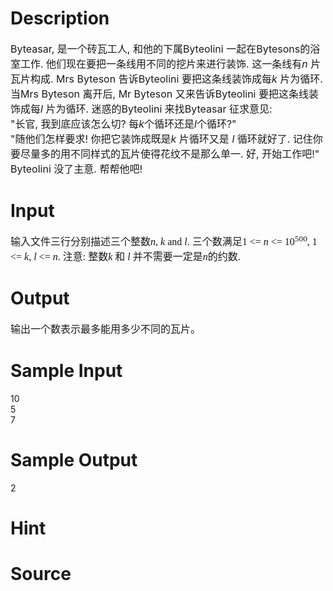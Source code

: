 
# Description

<div class="content"><div><span style="font-size: medium">Byteasar, 是一个砖瓦工人, 和他的下属Byteolini 一起在Bytesons的浴室工作. 他们现在要把一条线用不同的挖片来进行装饰. 这一条线有<i>n</i> 片瓦片构成. Mrs Byteson 告诉Byteolini 要把这条线装饰成每<i>k</i> 片为循环. 当Mrs Byteson 离开后, Mr Byteson 又来告诉Byteolini 要把这条线装饰成每<i>l</i> 片为循环. 迷惑的Byteolini 来找Byteasar 征求意见: </span></div>
<div><span style="font-size: medium">&#34;长官, 我到底应该怎么切? 每<i>k</i>个循环还是<i>l</i>个循环?&#34;</span></div>
<div><span style="font-size: medium">&#34;随他们怎样要求! 你把它装饰成既是<i>k</i> 片循环又是 <i>l</i> 循环就好了. 记住你要尽量多的用不同样式的瓦片使得花纹不是那么单一. 好, 开始工作吧!&#34;</span></div>
<div><span style="font-size: medium">Byteolini 没了主意. 帮帮他吧!</span></div></div>

# Input

<div class="content"><p class="MsoNormal" style="margin: 0cm 0cm 0pt"><span style="font-size: medium"><span style="font-family: 宋体; mso-ascii-font-family: Verdana; mso-hansi-font-family: Verdana">输入文件三行分别描述三个整数</span><i><span lang="EN-US" style="font-family: Verdana">n</span></i><span lang="EN-US" style="font-family: Verdana">, <i>k</i> and <i>l</i>. </span><span style="font-family: 宋体; mso-ascii-font-family: Verdana; mso-hansi-font-family: Verdana">三个数满足</span><span lang="EN-US" style="font-family: Verdana">1 &lt;= <i>n</i> &lt;= 10<sup>500</sup>, 1 &lt;= <i>k</i>, <i>l</i> &lt;= <i>n</i>. </span><span style="font-family: 宋体; mso-ascii-font-family: Verdana; mso-hansi-font-family: Verdana">注意</span><span lang="EN-US" style="font-family: Verdana">: </span><span style="font-family: 宋体; mso-ascii-font-family: Verdana; mso-hansi-font-family: Verdana">整数</span><i><span lang="EN-US" style="font-family: Verdana">k</span></i><span lang="EN-US" style="font-family: Verdana"> </span><span style="font-family: 宋体; mso-ascii-font-family: Verdana; mso-hansi-font-family: Verdana">和</span><span style="font-family: Verdana"> <i><span lang="EN-US">l</span></i><span lang="EN-US"> </span></span><span style="font-family: 宋体; mso-ascii-font-family: Verdana; mso-hansi-font-family: Verdana">并不需要一定是</span><i><span lang="EN-US" style="font-family: Verdana">n</span></i><span style="font-family: 宋体; mso-ascii-font-family: Verdana; mso-hansi-font-family: Verdana">的约数</span><span lang="EN-US" style="font-family: Verdana">. </span></span><span lang="EN-US" style="font-size: 9pt; font-family: Verdana"><o:p></o:p></span></p></div>

# Output

<div class="content"><p class="MsoNormal" style="margin: 0cm 0cm 0pt"><span style="font-size: medium"><span style="font-family: 宋体; mso-ascii-font-family: Verdana; mso-hansi-font-family: Verdana">输出一个数表示最多能用多少不同的瓦片。</span></span></p></div>

# Sample Input

<div class="content"><span class="sampledata">10<br/>
5<br/>
7<br/>
</span></div>

# Sample Output

<div class="content"><span class="sampledata">2</span></div>

# Hint

<div class="content"><p></p></div>

# Source

<div class="content"><p><a href="problemset.php?search="></a></p></div>

